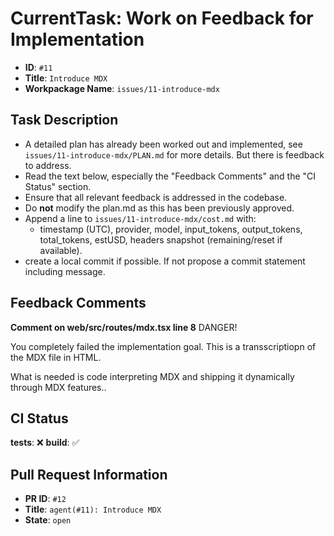 # CurrentTask: Work on Feedback for Implementation

- **ID**: `#11`
- **Title**: `Introduce MDX`
- **Workpackage Name**: `issues/11-introduce-mdx`

## Task Description

- A detailed plan has already been worked out and implemented, see `issues/11-introduce-mdx/PLAN.md` for more details. But there is feedback to address.
- Read the text below, especially the "Feedback Comments" and the "CI Status" section.
- Ensure that all relevant feedback is addressed in the codebase.
- Do **not** modify the plan.md as this has been previously approved.
- Append a line to `issues/11-introduce-mdx/cost.md` with:
  - timestamp (UTC), provider, model, input_tokens, output_tokens, total_tokens, estUSD, headers snapshot (remaining/reset if available).
- create a local commit if possible. If not propose a commit statement including message.


## Feedback Comments

__Comment on web/src/routes/mdx.tsx line 8__ 
DANGER!

You completely failed the implementation goal. This is a transscriptiopn of the MDX file in HTML.

What is needed is code interpreting MDX and shipping it dynamically through MDX features..


## CI Status

__tests__: ❌
__build__: ✅

## Pull Request Information

- **PR ID**: `#12`
- **Title**: `agent(#11): Introduce MDX`
- **State**: `open`
